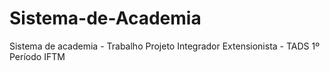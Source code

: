 # Sistema-de-Academia
Sistema de academia - Trabalho Projeto Integrador Extensionista - TADS 1º Período IFTM
